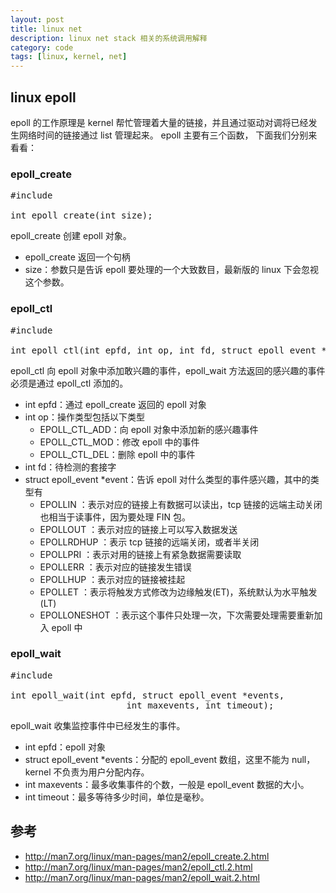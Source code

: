 ```yaml
---
layout: post
title: linux net 
description: linux net stack 相关的系统调用解释
category: code
tags: [linux, kernel, net]
---
```

## linux epoll
epoll 的工作原理是 kernel 帮忙管理着大量的链接，并且通过驱动对调将已经发生网络时间的链接通过 list 管理起来。 epoll 主要有三个函数，
下面我们分别来看看：

### epoll_create

<pre class="nowordwrap">
#include <sys/epoll.h>

int epoll_create(int size);
</pre>

epoll_create 创建 epoll 对象。

- epoll_create 返回一个句柄
- size：参数只是告诉 epoll 要处理的一个大致数目，最新版的 linux 下会忽视这个参数。

### epoll_ctl

<pre class="nowordwrap">
#include <sys/epoll.h>

int epoll_ctl(int epfd, int op, int fd, struct epoll_event *event);
</pre>

epoll_ctl 向 epoll 对象中添加敢兴趣的事件，epoll_wait 方法返回的感兴趣的事件必须是通过 epoll_ctl 添加的。

- int epfd：通过 epoll_create 返回的 epoll 对象
- int op：操作类型包括以下类型
	- EPOLL_CTL_ADD：向 epoll 对象中添加新的感兴趣事件
	- EPOLL_CTL_MOD：修改 epoll 中的事件
	- EPOLL_CTL_DEL：删除 epoll 中的事件
- int fd：待检测的套接字
- struct epoll_event *event：告诉 epoll 对什么类型的事件感兴趣，其中的类型有
	- EPOLLIN  ：表示对应的链接上有数据可以读出，tcp 链接的远端主动关闭也相当于读事件，因为要处理 FIN 包。
	- EPOLLOUT ：表示对应的链接上可以写入数据发送
	- EPOLLRDHUP ：表示 tcp 链接的远端关闭，或者半关闭
	- EPOLLPRI ：表示对用的链接上有紧急数据需要读取
	- EPOLLERR ：表示对应的链接发生错误
	- EPOLLHUP ：表示对应的链接被挂起
	- EPOLLET  ：表示将触发方式修改为边缘触发(ET)，系统默认为水平触发(LT)
	- EPOLLONESHOT ：表示这个事件只处理一次，下次需要处理需要重新加入 epoll 中


### epoll_wait

<pre class="nowordwrap">
#include <sys/epoll.h>

int epoll_wait(int epfd, struct epoll_event *events,
                      int maxevents, int timeout);
</pre>

epoll_wait 收集监控事件中已经发生的事件。

- int epfd：epoll 对象
- struct epoll_event *events：分配的 epoll_event 数组，这里不能为 null，kernel 不负责为用户分配内存。
- int maxevents：最多收集事件的个数，一般是 epoll_event 数据的大小。
- int timeout：最多等待多少时间，单位是毫秒。




## 参考

- http://man7.org/linux/man-pages/man2/epoll_create.2.html
- http://man7.org/linux/man-pages/man2/epoll_ctl.2.html
- http://man7.org/linux/man-pages/man2/epoll_wait.2.html

[-10]:    http://hushi55.github.io/  "-10"
